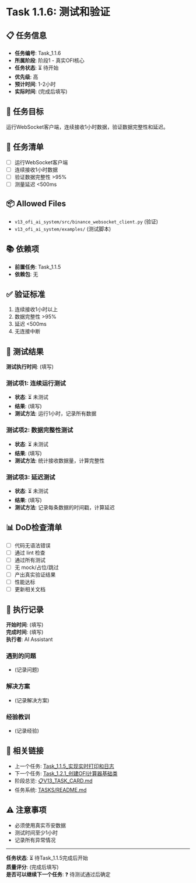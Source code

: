 # Task 1.1.6: 测试和验证

## 📋 任务信息
- **任务编号**: Task_1.1.6
- **所属阶段**: 阶段1 - 真实OFI核心
- **任务状态**: ⏳ 待开始
- **优先级**: 高
- **预计时间**: 1-2小时
- **实际时间**: (完成后填写)

## 🎯 任务目标
运行WebSocket客户端，连续接收1小时数据，验证数据完整性和延迟。

## 📝 任务清单
- [ ] 运行WebSocket客户端
- [ ] 连续接收1小时数据
- [ ] 验证数据完整性 >95%
- [ ] 测量延迟 <500ms

## 📦 Allowed Files
- `v13_ofi_ai_system/src/binance_websocket_client.py` (验证)
- `v13_ofi_ai_system/examples/` (测试脚本)

## 📚 依赖项
- **前置任务**: Task_1.1.5
- **依赖包**: 无

## ✅ 验证标准
1. 连续接收1小时以上
2. 数据完整性 >95%
3. 延迟 <500ms
4. 无连接中断

## 🧪 测试结果
**测试执行时间**: (填写)

### 测试项1: 连续运行测试
- **状态**: ⏳ 未测试
- **结果**: (填写)
- **测试方法**: 运行1小时，记录所有数据

### 测试项2: 数据完整性测试
- **状态**: ⏳ 未测试
- **结果**: (填写)
- **测试方法**: 统计接收数据量，计算完整性

### 测试项3: 延迟测试
- **状态**: ⏳ 未测试
- **结果**: (填写)
- **测试方法**: 记录每条数据的时间戳，计算延迟

## 📊 DoD检查清单
- [ ] 代码无语法错误
- [ ] 通过 lint 检查
- [ ] 通过所有测试
- [ ] 无 mock/占位/跳过
- [ ] 产出真实验证结果
- [ ] 性能达标
- [ ] 更新相关文档

## 📝 执行记录
**开始时间**: (填写)  
**完成时间**: (填写)  
**执行者**: AI Assistant

### 遇到的问题
- (记录问题)

### 解决方案
- (记录解决方案)

### 经验教训
- (记录经验)

## 🔗 相关链接
- 上一个任务: [Task_1.1.5_实现实时打印和日志](./Task_1.1.5_实现实时打印和日志.md)
- 下一个任务: [Task_1.2.1_创建OFI计算器基础类](./Task_1.2.1_创建OFI计算器基础类.md)
- 阶段总览: [📋V13_TASK_CARD.md](../../📋V13_TASK_CARD.md)
- 任务系统: [TASKS/README.md](../README.md)

## ⚠️ 注意事项
- 必须使用真实币安数据
- 测试时间至少1小时
- 记录所有异常情况

---
**任务状态**: ⏳ 待Task_1.1.5完成后开始  
**质量评分**: (完成后填写)  
**是否可以继续下一个任务**: ❓ 待测试通过后确定

